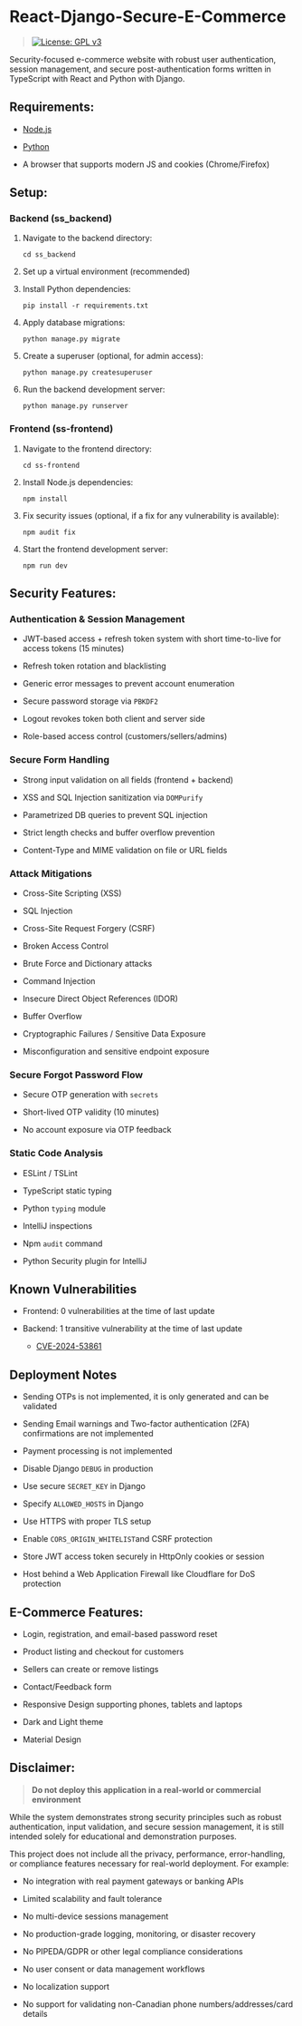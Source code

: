 # React-Django-Secure-E-Commerce

> [![License: GPL v3](https://img.shields.io/badge/License-GPLv3-blue.svg)](https://www.gnu.org/licenses/gpl-3.0)

Security-focused e-commerce website with robust user authentication, session management, and secure post-authentication
forms written in TypeScript with React and Python with Django.

## Requirements:

- [Node.js](https://nodejs.org/en/download/)

- [Python](https://www.python.org/downloads/)

- A browser that supports modern JS and cookies (Chrome/Firefox)

## Setup:

### Backend (ss_backend)

1. Navigate to the backend directory:
    ```
    cd ss_backend
    ```
2. Set up a virtual environment (recommended)

3. Install Python dependencies:
    ```
    pip install -r requirements.txt
    ```

4. Apply database migrations:
    ```
    python manage.py migrate
    ```

5. Create a superuser (optional, for admin access):
    ```
    python manage.py createsuperuser
    ```

6. Run the backend development server:
    ```
    python manage.py runserver
    ```

### Frontend (ss-frontend)

1. Navigate to the frontend directory:
    ```
    cd ss-frontend
    ```

2. Install Node.js dependencies:
    ```
    npm install
    ```

3. Fix security issues (optional, if a fix for any vulnerability is available):
    ```
    npm audit fix
    ```

4. Start the frontend development server:
    ```
    npm run dev
    ```

## Security Features:

### Authentication & Session Management

- JWT-based access + refresh token system with short time-to-live for access tokens (15 minutes)

- Refresh token rotation and blacklisting

- Generic error messages to prevent account enumeration

- Secure password storage via `PBKDF2`

- Logout revokes token both client and server side

- Role-based access control (customers/sellers/admins)

### Secure Form Handling

- Strong input validation on all fields (frontend + backend)

- XSS and SQL Injection sanitization via `DOMPurify`

- Parametrized DB queries to prevent SQL injection

- Strict length checks and buffer overflow prevention

- Content-Type and MIME validation on file or URL fields

### Attack Mitigations

- Cross-Site Scripting (XSS)

- SQL Injection

- Cross-Site Request Forgery (CSRF)

- Broken Access Control

- Brute Force and Dictionary attacks

- Command Injection

- Insecure Direct Object References (IDOR)

- Buffer Overflow

- Cryptographic Failures / Sensitive Data Exposure

- Misconfiguration and sensitive endpoint exposure

### Secure Forgot Password Flow

- Secure OTP generation with `secrets`

- Short-lived OTP validity (10 minutes)

- No account exposure via OTP feedback

### Static Code Analysis

- ESLint / TSLint

- TypeScript static typing

- Python `typing` module

- IntelliJ inspections

- Npm `audit` command

- Python Security plugin for IntelliJ

## Known Vulnerabilities

- Frontend: 0 vulnerabilities at the time of last update

- Backend: 1 transitive vulnerability at the time of last update
    - [CVE-2024-53861](https://nvd.nist.gov/vuln/detail/CVE-2024-53861)

## Deployment Notes

- Sending OTPs is not implemented, it is only generated and can be validated

- Sending Email warnings and Two-factor authentication (2FA) confirmations are not implemented

- Payment processing is not implemented

- Disable Django `DEBUG` in production

- Use secure `SECRET_KEY` in Django

- Specify `ALLOWED_HOSTS` in Django

- Use HTTPS with proper TLS setup

- Enable `CORS_ORIGIN_WHITELIST`and CSRF protection

- Store JWT access token securely in HttpOnly cookies or session

- Host behind a Web Application Firewall like Cloudflare for DoS protection

## E-Commerce  Features:

- Login, registration, and email-based password reset

- Product listing and checkout for customers

- Sellers can create or remove listings

- Contact/Feedback form

- Responsive Design supporting phones, tablets and laptops

- Dark and Light theme

- Material Design

## Disclaimer:

> **Do not deploy this application in a real-world or commercial environment**

While the system demonstrates strong security principles such as robust authentication, input validation, and secure
session management, it is still intended solely for educational and demonstration purposes.

This project does not include all the privacy, performance, error-handling, or compliance features necessary for
real-world deployment. For example:

- No integration with real payment gateways or banking APIs

- Limited scalability and fault tolerance

- No multi-device sessions management

- No production-grade logging, monitoring, or disaster recovery

- No PIPEDA/GDPR or other legal compliance considerations

- No user consent or data management workflows

- No localization support

- No support for validating non-Canadian phone numbers/addresses/card details
